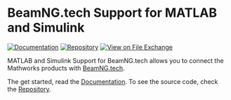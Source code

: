 # BeamNG.tech Support for MATLAB and Simulink

[![Documentation](https://img.shields.io/badge/Documentation-blue?logo=readthedocs&logoColor=white)](https://documentation.beamng.com/api/matlab-simulink/)
[![Repository](https://img.shields.io/badge/Repository-grey?logo=github&logoColor=white)](https://github.com/BeamNG/BeamNG-MATLAB-Simulink-integration)
[![View on File Exchange](https://www.mathworks.com/matlabcentral/images/matlab-file-exchange.svg)](https://www.mathworks.com/matlabcentral/fileexchange/166246-beamng-tech-support-for-matlab-and-simulink)

MATLAB and Simulink Support for BeamNG.tech allows you to connect the Mathworks products with [BeamNG.tech](https://beamng.tech/).

The get started, read the [Documentation](https://documentation.beamng.com/api/matlab-simulink/). To see the source code, check the [Repository](https://github.com/BeamNG/BeamNG-MATLAB-Simulink-integration).
